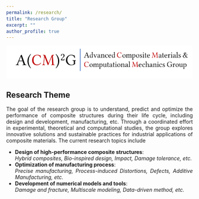 ```yaml
---
permalink: /research/
title: "Research Group"
excerpt: ""
author_profile: true
---
```

<style> .aligncenter {text-align: center;} </style>
<style> body {text-align: justify} </style> <!-- Justify text. -->

<img src='/images/acm2g.png' width = "800"><br/>

## Research Theme
The goal of the research group is to understand, predict and optimize the performance of composite structures during their life cycle, including design and development, manufacturing, etc. Through a coordinated effort in experimental, theoretical and computational studies, the group explores innovative solutions and sustainable practices for industrial applications of composite materials. The current research topics include
- **Design of high-performance composite structures**: \
   *Hybrid composites, Bio-inspired design, Impact, Damage tolerance, etc.*
- **Optimization of manufacturing process**: \
  *Precise manufacturing, Process-induced Distortions, Defects, Additive Manufacturing, etc.*
- **Development of numerical models and tools**: \
  *Damage and fracture, Multiscale modeling, Data-driven method, etc.* 
